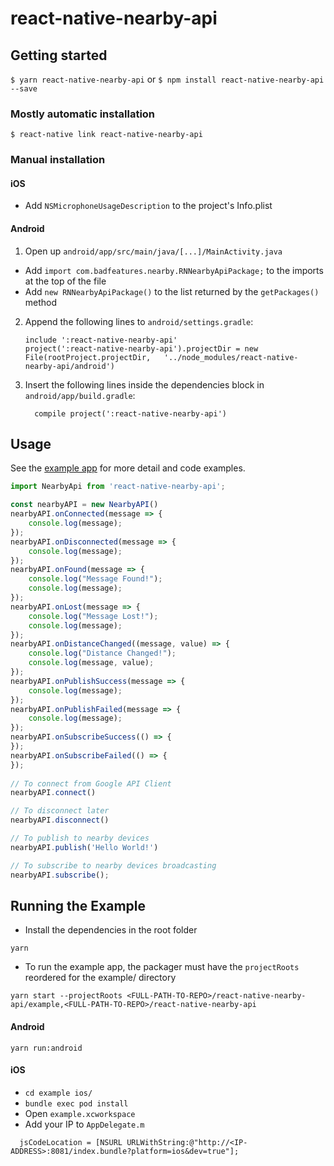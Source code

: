 
# react-native-nearby-api

## Getting started

`$ yarn react-native-nearby-api` or `$ npm install react-native-nearby-api --save`

### Mostly automatic installation

`$ react-native link react-native-nearby-api`

### Manual installation

#### iOS
- Add `NSMicrophoneUsageDescription` to the project's Info.plist

#### Android
1. Open up `android/app/src/main/java/[...]/MainActivity.java`
  - Add `import com.badfeatures.nearby.RNNearbyApiPackage;` to the imports at the top of the file
  - Add `new RNNearbyApiPackage()` to the list returned by the `getPackages()` method
2. Append the following lines to `android/settings.gradle`:
  	```
  	include ':react-native-nearby-api'
  	project(':react-native-nearby-api').projectDir = new File(rootProject.projectDir, 	'../node_modules/react-native-nearby-api/android')
  	```
3. Insert the following lines inside the dependencies block in `android/app/build.gradle`:
  	```
      compile project(':react-native-nearby-api')
  	```


## Usage
See the [example app](https://github.com/badfeatures/react-native-nearby-api/tree/master/example) for more detail and code examples.

```javascript
import NearbyApi from 'react-native-nearby-api';

const nearbyAPI = new NearbyAPI()
nearbyAPI.onConnected(message => {
	console.log(message);
});
nearbyAPI.onDisconnected(message => {
	console.log(message);
});
nearbyAPI.onFound(message => {
	console.log("Message Found!");
	console.log(message);
});
nearbyAPI.onLost(message => {
	console.log("Message Lost!");
	console.log(message);
});
nearbyAPI.onDistanceChanged((message, value) => {
	console.log("Distance Changed!");
	console.log(message, value);
});
nearbyAPI.onPublishSuccess(message => {
	console.log(message);
});
nearbyAPI.onPublishFailed(message => {
	console.log(message);
});
nearbyAPI.onSubscribeSuccess(() => {
});
nearbyAPI.onSubscribeFailed(() => {
});
	
// To connect from Google API Client
nearbyAPI.connect()

// To disconnect later
nearbyAPI.disconnect()

// To publish to nearby devices
nearbyAPI.publish('Hello World!')

// To subscribe to nearby devices broadcasting
nearbyAPI.subscribe();
```
  
## Running the Example
- Install the dependencies in the root folder

`yarn`

- To run the example app, the packager must have the `projectRoots` reordered for the example/ directory

`yarn start --projectRoots <FULL-PATH-TO-REPO>/react-native-nearby-api/example,<FULL-PATH-TO-REPO>/react-native-nearby-api`

#### Android
`yarn run:android`

#### iOS
- `cd example ios/`
- `bundle exec pod install`
- Open `example.xcworkspace`
- Add your IP to `AppDelegate.m`
```objc
  jsCodeLocation = [NSURL URLWithString:@"http://<IP-ADDRESS>:8081/index.bundle?platform=ios&dev=true"];
```
